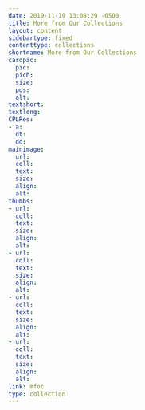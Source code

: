 ```yaml
---
date: 2019-11-19 13:08:29 -0500
title: More from Our Collections
layout: content
sidebartype: fixed
contenttype: collections
shortname: More from Our Collections
cardpic:
  pic: 
  pich: 
  size: 
  pos: 
  alt: 
textshort: 
textlong: 
CPLRes:
- a: 
  dt: 
  dd: 
mainimage:
  url:
  coll:
  text:
  size:
  align:
  alt:
thumbs:
- url:
  coll:
  text:
  size:
  align:
  alt:
- url:
  coll:
  text:
  size:
  align:
  alt:
- url:
  coll:
  text:
  size:
  align:
  alt:
- url:
  coll:
  text:
  size:
  align:
  alt:
link: mfoc
type: collection
---
```

